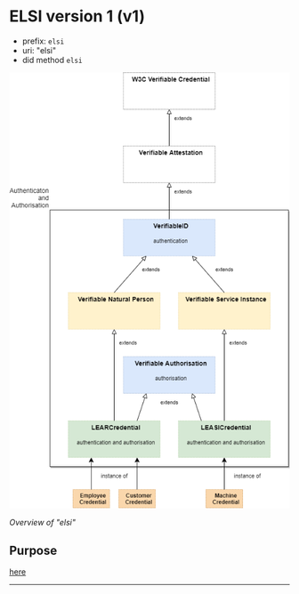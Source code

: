 # ELSI version 1 (v1)

- prefix: `elsi`
- uri: "elsi"
- did method `elsi`

![image](./image/elsi.png)

*Overview of "elsi"*

## Purpose

[here](./purpose/)


---